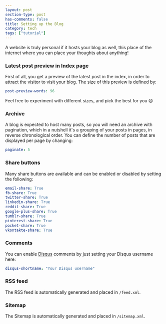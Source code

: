 ```yaml
---
layout: post
section-type: post
has-comments: false
title: Setting up the Blog
category: tech
tags: ["tutorial"]
---
```


A website is truly personal if it hosts your blog as well, this place of the
internet where you can place your thoughts about anything!

### Latest post preview in Index page

First of all, you get a preview of the latest post in the index, in order to
attract the visitor to visit your blog. The size of this preview is defined by:

```yaml
post-preview-words: 96
```

Feel free to experiment with different sizes, and pick the best for you :smile:

### Archive

A blog is expected to host many posts, so you will need an archive with
pagination, which in a nutshell it's a grouping of your posts in pages, in
reverse chronological order. You can define the number of posts that are
displayed per page by changing:

```yaml
paginate: 5
```

### Share buttons

Many share buttons are available and can be enabled or disabled by setting the
following:

```yaml
email-share: True
fb-share: True
twitter-share: True
linkedin-share: True
reddit-share: True
google-plus-share: True
tumblr-share: True
pinterest-share: True
pocket-share: True
vkontakte-share: True
```

### Comments

You can enable [Disqus](https://www.disqus.com) comments by just setting your
Disqus username here:

```yaml
disqus-shortname: "Your Disqus username"
```

### RSS feed

The RSS feed is automatically generated and placed in `/feed.xml`.

### Sitemap

The Sitemap is automatically generated and placed in `/sitemap.xml`.
